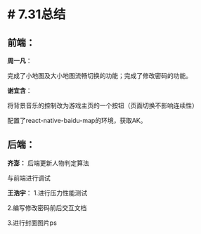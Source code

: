 # # 7.31总结

## 前端：
**周一凡**：

完成了小地图及大小地图流畅切换的功能；完成了修改密码的功能。

**谢宜含**：

将背景音乐的控制改为游戏主页的一个按钮（页面切换不影响连续性）

配置了react-native-baidu-map的环境，获取AK。

## 后端：
**齐澎：**
后端更新人物判定算法

与前端进行调试

**王浩宇**：
1.进行压力性能测试

2.编写修改密码前后交互文档

3.进行封面图片ps





